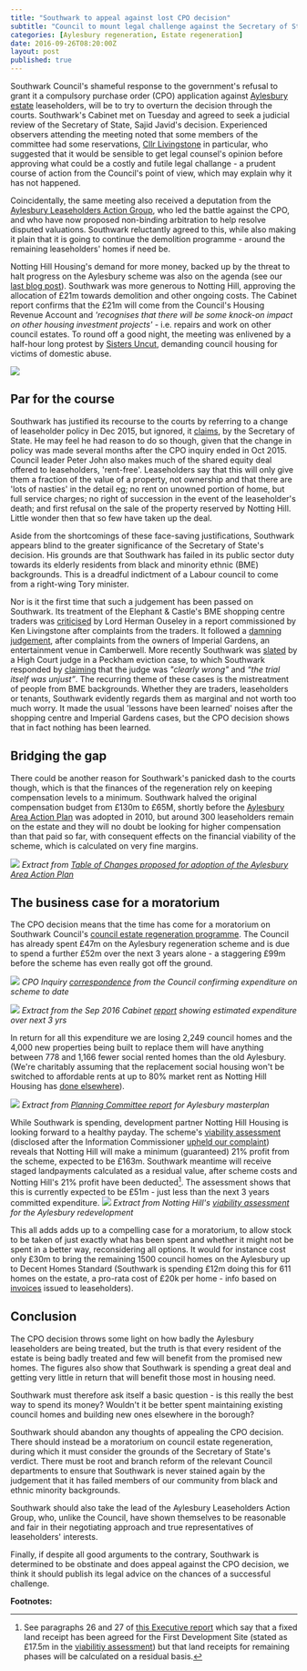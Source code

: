 ```yaml
---
title: "Southwark to appeal against lost CPO decision"
subtitle: "Council to mount legal challenge against the Secretary of State"
categories: [Aylesbury regeneration, Estate regeneration]
date: 2016-09-26T08:20:00Z
layout: post
published: true
---
```

Southwark Council's shameful response to the government's refusal to grant it a compulsory purchase order (CPO) application against  [Aylesbury estate](http://35percent.org/aylesbury-estate) leaseholders, will be to try to overturn the decision through the courts.  Southwark's Cabinet met on Tuesday and agreed to seek a judicial review of the Secretary of State, Sajid Javid's decision.
Experienced observers attending the meeting noted that some members of the committee had some reservations, [Cllr Livingstone](https://twitter.com/livingstone_rj) in particular, who suggested that it would be sensible to get legal counsel's opinion before approving what could be a costly and futile legal challange - a prudent course of action from the Council's point of view, which may explain why it has not happened.

Coincidentally, the same meeting also received a deputation from the [Aylesbury Leaseholders Action Group](http://halag.wordpress.com), who led the battle against the CPO, and who have now proposed non-binding arbitration to help resolve disputed valuations. Southwark reluctantly agreed to this, while also making it plain that it is going to continue the demolition programme - around the remaining leaseholders' homes if need be.

Notting Hill Housing's demand for more money, backed up by the threat to halt progress on the Aylesbury scheme was also on the agenda  (see our [last blog post](http://35percent.org/2016-09-18-aylesbury-compulsory-purchase-order-rejected/#notting-hill-gets-cold-feet)). Southwark was more generous to Notting Hill, approving the allocation of £21m towards demolition and other ongoing costs. The Cabinet report confirms that the £21m will come from the Council's Housing Revenue Account and _'recognises that there will be some knock-on impact on other housing investment projects'_ - i.e. repairs and work on other council estates. To round off a good night, the meeting was enlivened by a half-hour long protest by [Sisters Uncut](http://www.sistersuncut.org), demanding council housing for victims of domestic abuse. 

![](http://35percent.org/img/20sepcabinet.jpg)

## Par for the course

Southwark has justified its recourse to the courts by referring to a change of leaseholder policy in Dec 2015, but ignored, it [claims](http://www.southwark.gov.uk/news/article/2188/southwark_council_will_seek_judicial_review_over_aylesbury_estate_cpo_decision), by the Secretary of State.  He may feel he had reason to do so though, given that the change in policy was made several months after the CPO inquiry ended in Oct 2015.  Council leader Peter John also makes much of the shared equity deal offered to leaseholders, 'rent-free'. Leaseholders say that this will only give them a fraction of the value of a property, not ownership and that there are 'lots of nasties' in the detail eg; no rent on unowned portion of home, but full service charges; no right of succession in the event of the leaseholder's death; and first refusal on the sale of the property reserved by Notting Hill. Little wonder then that so few have taken up the deal.

Aside from the shortcomings of these face-saving justifications, Southwark appears blind to the greater significance of the Secretary of State's decision. His grounds are that Southwark has failed in its public sector duty towards its elderly residents from black and minority ethnic (BME) backgrounds. This is a dreadful indictment of a Labour council to come from a right-wing Tory minister.

Nor is it the first time that such a judgement has been passed on Southwark. Its treatment of the Elephant & Castle's BME shopping centre traders was [criticised](http://35percent.org/2015-11-04-southwark-resolves-to-use-cpo-powers-for-shopping-centre-retailers/) by Lord Herman Ouseley in a report commissioned by Ken Livingstone after complaints from the traders. It followed a [damning judgement](https://www.theguardian.com/uk/2004/apr/06/race.arts), after complaints from the owners of Imperial Gardens, an  entertainment venue in Camberwell. More recently Southwark was [slated](http://www.independent.co.uk/news/uk/crime/judge-blasts-southwark-council-for-evicting-sudanese-tenant-and-destroying-his-possessions-9796994.html) by a High Court judge in a Peckham eviction case, to which Southwark responded by [claiming](http://www.southwarknews.co.uk/news/confusion-surrounds-sudden-resignation-of-labour-councillor/) that the judge was _"clearly wrong"_ and _“the trial itself was unjust”_.  The recurring theme of these cases is the mistreatment of people from BME backgrounds.  Whether they are traders, leaseholders or tenants, Southwark evidently regards them as marginal and not worth too much worry.  It made the usual 'lessons have been learned' noises after the shopping centre and Imperial Gardens cases, but the CPO decision shows that in fact nothing has been learned.

## Bridging the gap
There could be another reason for Southwark's panicked dash to the courts though, which is that the finances of the regeneration rely on keeping compensation levels to a minimum. Southwark halved the original compensation budget from £130m to £65M, shortly before the [Aylesbury Area Action Plan](http://www.southwark.gov.uk/downloads/download/4444/area_action_plans) was adopted in 2010, but around 300 leaseholders remain on the estate and they will no doubt be looking for higher compensation than that paid so far, with consequent effects on the financial viability of the scheme, which is calculated on very fine margins.

![](http://35percent.org/img/Recommended_Changes.png)
*Extract from [Table of Changes proposed for adoption of the Aylesbury Area Action Plan](http://35percent.org/img/Table_of_Recommended_Changes.pdf)*

## The business case for a moratorium 
The CPO decision means that the time has come for a moratorium on Southwark Council's [council estate regeneration programme](http://35percent.org/the-southwark-clearances). The Council has already spent £47m on the Aylesbury regeneration scheme and is due to spend a further £52m over the next 3 years alone - a staggering £99m before the scheme has even really got off the ground. 

![](http://35percent.org/img/expenditure.png)
*CPO Inquiry [correspondence](http://35percent.org/img/alag_cpoinquiry_correspondence.pdf) from the Council confirming expenditure on scheme to date*

![](http://35percent.org/img/aylesburyspendprofile.png)
*Extract from the Sep 2016 Cabinet [report](http://moderngov.southwark.gov.uk/documents/s63817/Report.Aylesbury%20Regeneration%20Delivery.pdf) showing estimated expenditure over next 3 yrs*

In return for all this expenditure we are losing 2,249 council homes and the 4,000 new properties being built to replace them will have anything between 778 and 1,166 fewer social rented homes than the old Aylesbury. (We're charitably assuming that the replacement social housing won't be switched to affordable rents at up to 80% market rent as Notting Hill Housing has [done elsewhere](http://35percent.org/redefining-social-rent/#bermondsey-spa-site-c5-10ap3010)).

![](http://35percent.org/img/aylesburynetloss.png)
*Extract from [Planning Committee report](http://planbuild.southwark.gov.uk/documents/?GetDocument=%7b%7b%7b!Vbu5QpckfYCnJrulzlWyuQ%3d%3d!%7d%7d%7d) for Aylesbury masterplan*

While Southwark is spending, development partner Notting Hill Housing is looking forward to a healthy payday.  The scheme's [viability assessment](/img/document.pdf) (disclosed after the Information Commissioner [upheld our complaint](https://ico.org.uk/media/action-weve-taken/decision-notices/2016/1624349/fs_50589692.pdf)) reveals that Notting Hill will make a minimum (guaranteed) 21% profit from the scheme, expected to be £163m.  Southwark meantime will receive staged landpayments calculated as a residual value, after scheme costs and Notting Hill's 21% profit have been deducted[^1].  The assessment shows that this is currently expected to be £51m - just less than the next 3 years committed expenditure. ![](http://35percent.org/img/profitshare.png)
*Extract from Notting Hill's [viability assessment](http://35percent.org/img/document.pdf) for the Aylesbury redevelopment*

This all adds adds up to a compelling case for a moratorium, to allow stock to be taken of just exactly what has been spent and whether it might not be spent in a better way, reconsidering all options.  It would for instance cost only £30m to bring the remaining 1500 council homes on the Aylesbury up to Decent Homes Standard (Southwark is spending £12m doing this for 611 homes on the estate, a pro-rata cost of £20k per home - info based on [invoices](http://crappistmartin.github.io/images/DHS_MajorWorks_Section20Invoice.pdf) issued to leaseholders).

## Conclusion
The CPO decision throws some light on how badly the Aylesbury leaseholders are being treated, but the truth is that every resident of the estate is being badly treated and few will benefit from the promised new homes. The figures also show that Southwark is spending a great deal and getting very little in return that will benefit those most in housing need.

Southwark must therefore ask itself a basic question - is this really the best way to spend its money?  Wouldn't it be better spent maintaining existing council homes and building new ones elsewhere in the borough?

Southwark should abandon any thoughts of appealing the CPO decision. There should instead be a moratorium on council estate regeneration, during which it must consider the grounds of the Secretary of State's verdict.  There must be root and branch reform of the relevant Council departments to ensure that Southwark is never stained again by the judgement that it has failed members of our community from black and ethnic minority backgrounds.

Southwark should also take the lead of the Aylesbury Leaseholders Action Group, who, unlike the Council, have shown themselves to be reasonable and fair in their negotiating approach and true representatives of leaseholders' interests.

Finally, if despite all good arguments to the contrary, Southwark is determined to be obstinate and does appeal against the CPO decision, we think it should publish its legal advice on the chances of a successful challenge.

__Footnotes:__

[^1]: See paragraphs 26 and 27 of [this Executive report](http://moderngov.southwark.gov.uk/documents/s44910/Report.pdf) which say that a fixed land receipt has been agreed for the First Development Site (stated as £17.5m in the [viabilitiy assessment](http://35percent.org/img/document.pdf)) but that land receipts for remaining phases will be calculated on a residual basis.
